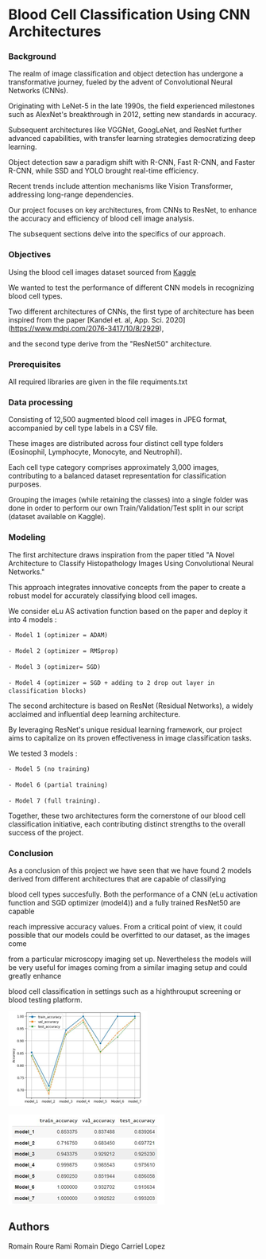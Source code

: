 # Blood Cell Classification Using CNN Architectures

### Background

The realm of image classification and object detection has undergone a transformative journey, fueled by the advent of Convolutional Neural Networks (CNNs). 

Originating with LeNet-5 in the late 1990s, the field experienced milestones such as AlexNet's breakthrough in 2012, setting new standards in accuracy. 

Subsequent architectures like VGGNet, GoogLeNet, and ResNet further advanced capabilities, with transfer learning strategies democratizing deep learning.

Object detection saw a paradigm shift with R-CNN, Fast R-CNN, and Faster R-CNN, while SSD and YOLO brought real-time efficiency.

Recent trends include attention mechanisms like Vision Transformer, addressing long-range dependencies. 

Our project focuses on key architectures, from CNNs to ResNet, to enhance the accuracy and efficiency of blood cell image analysis. 

The subsequent sections delve into the specifics of our approach.



### Objectives

Using the blood cell images dataset sourced from [Kaggle](https://www.kaggle.com/datasets/romainroure/blood-cells-4-classes-dataset)

We wanted to test the performance of different CNN models in recognizing blood cell types. 

Two different architectures of CNNs, the first type of architecture has been inspired from the paper [Kandel et. al, App. Sci. 2020] (https://www.mdpi.com/2076-3417/10/8/2929),

and the second type derive from the "ResNet50" architecture.


### Prerequisites

All required libraries are given in the file requiments.txt

### Data processing

Consisting of 12,500 augmented blood cell images in JPEG format, accompanied by cell type labels in a CSV file. 

These images are distributed across four distinct cell type folders (Eosinophil, Lymphocyte, Monocyte, and Neutrophil). 

Each cell type category comprises approximately 3,000 images, contributing to a balanced dataset representation for classification purposes.

Grouping the images (while retaining the classes) into a single folder was done in order to perform our own Train/Validation/Test split in our script (dataset available on Kaggle).


### Modeling

The first architecture draws inspiration from the paper titled "A Novel Architecture to Classify Histopathology Images Using Convolutional Neural Networks." 

This approach integrates innovative concepts from the paper to create a robust model for accurately classifying blood cell images.

We consider eLu AS activation function based on the paper and deploy it into 4 models : 

	- Model 1 (optimizer = ADAM)

	- Model 2 (optimizer = RMSprop) 

	- Model 3 (optimizer= SGD)  

	- Model 4 (optimizer = SGD + adding to 2 drop out layer in classification blocks)

The second architecture is based on ResNet (Residual Networks), a widely acclaimed and influential deep learning architecture. 

By leveraging ResNet's unique residual learning framework, our project aims to capitalize on its proven effectiveness in image classification tasks.

We tested 3 models : 

	- Model 5 (no training)

	- Model 6 (partial training)

	- Model 7 (full training).

Together, these two architectures form the cornerstone of our blood cell classification initiative, each contributing distinct strengths to the overall success of the project.


### Conclusion

As a conclusion of this project we have seen that we have found 2 models derived from different architectures that are capable of classifying

blood cell types succesfully. Both the performance of a CNN (eLu activation function and SGD optimizer (model4)) and a fully trained ResNet50 are capable

reach impressive accuracy values. From a critical point of view, it could possible that our models could be overfitted to our dataset, as the images come

from a particular microscopy imaging set up. Nevertheless the models will be very useful for images coming from a similar imaging setup and could greatly enhance 

blood cell classification in settings such as a highthrouput screening or blood testing platform.


![Alt text](figures/Image1.png)

![Alt text](figures/Image2.png)
## Authors

Romain Roure
Rami 
Romain
Diego Carriel Lopez